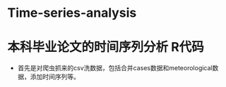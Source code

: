 # Time-series-analysis
# 本科毕业论文的时间序列分析 R代码

* 首先是对爬虫抓来的csv洗数据，包括合并cases数据和meteorological数据，添加时间序列等。
